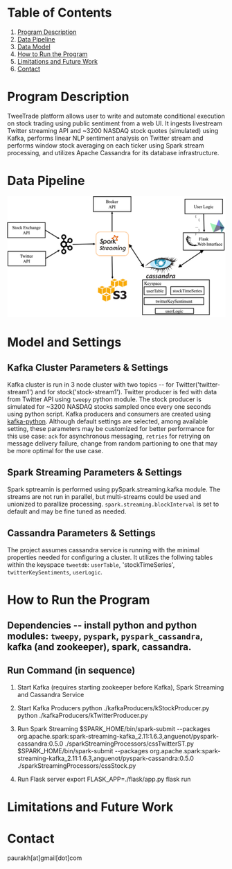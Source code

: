# Table of Contents
1. [Program Description](README.md#program-description)
2. [Data Pipeline](README.md#data-pipeline)
3. [Data Model](README.md#data-model)
4. [How to Run the Program](README.md#run-instruction)
5. [Limitations and Future Work](README.md#future-work)
6. [Contact](README.md#contact)


# Program Description

TweeTrade platform allows user to write and automate conditional execution on stock trading using public sentiment from a web UI. It ingests livestream Twitter streaming API and ~3200 NASDAQ stock quotes (simulated) using Kafka, performs linear NLP sentiment analysis on Twitter stream and performs window stock averaging on each ticker using Spark stream processing, and utilizes Apache Cassandra for its database infrastructure. 

# Data Pipeline

![data-pipeline](/Images/fig1-data-pipeline.png)

# Model and Settings
## Kafka Cluster Parameters & Settings
Kafka cluster is run in 3 node cluster with two topics -- for Twitter('twitter-stream1') and for stock('stock-stream1'). Twitter producer is fed with data from Twitter API using `tweepy` python module. The stock producer is simulated for ~3200 NASDAQ stocks sampled once every one seconds using python script. Kafka producers and consumers are created using [kafka-python](https://kafka-python.readthedocs.io). Although default settings are selected, among available setting, these parameters may be customized for better performance for this use case: `ack` for asynchronous messaging, `retries` for retrying on message delivery failure, change from random partioning to one that may be more optimal for the use case.

## Spark Streaming Parameters & Settings
Spark sptreamin is performed using pySpark.streaming.kafka module. The streams are not run in parallel, but multi-streams could be used and unionized to parallize processing. `spark.streaming.blockInterval` is set to default and may be fine tuned as needed.

## Cassandra Parameters & Settings
The project assumes cassandra service is running with the minimal properties needed for configuring a cluster. It utilizes the follwing tables within the keyspace `tweetdb`: `userTable`, 'stockTimeSeries', `twitterKeySentiments`, `userLogic`. 


# How to Run the Program
## Dependencies -- install python and python modules: `tweepy`, `pyspark`, `pyspark_cassandra`, kafka (and zookeeper), spark, cassandra.
## Run Command (in sequence)
1. Start Kafka (requires starting zookeeper before Kafka), Spark Streaming and Cassandra Service

2. Start Kafka Producers
python ./kafkaProducers/kStockProducer.py
python ./kafkaProducers/kTwitterProducer.py

3. Run Spark Streaming
$SPARK_HOME/bin/spark-submit --packages org.apache.spark:spark-streaming-kafka_2.11:1.6.3,anguenot/pyspark-cassandra:0.5.0 ./sparkStreamingProcessors/cssTwitterST.py
$SPARK_HOME/bin/spark-submit --packages org.apache.spark:spark-streaming-kafka_2.11:1.6.3,anguenot/pyspark-cassandra:0.5.0 ./sparkStreamingProcessors/cssStock.py	

4. Run Flask server
export FLASK_APP=./flask/app.py
flask run

# Limitations and Future Work


# Contact
paurakh[at]gmail[dot]com
